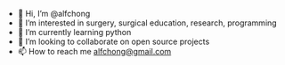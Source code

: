 - 👋 Hi, I’m @alfchong
- 👀 I’m interested in surgery, surgical education, research, programming
- 🌱 I’m currently learning python
- 💞️ I’m looking to collaborate on open source projects
- 📫 How to reach me alfchong@gmail.com

<!---
alfchong/alfchong is a ✨ special ✨ repository because its `README.md` (this file) appears on your GitHub profile.
You can click the Preview link to take a look at your changes.
--->
